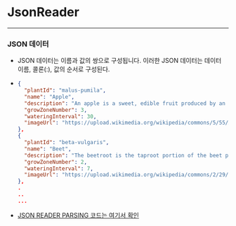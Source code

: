 # JsonReader
---
### JSON 데이터
* JSON 데이터는 이름과 값의 쌍으로 구성됩니다. 이러한 JSON 데이터는 데이터 이름, 콜론(:), 값의 순서로 구성된다.
* ```json
  {
    "plantId": "malus-pumila",
    "name": "Apple",
    "description": "An apple is a sweet, edible fruit produced by an apple tree (Malus pumila). Apple trees are cultivated worldwide, and are the most widely grown species in the genus Malus. The tree originated in Central Asia, where its wild ancestor, Malus sieversii, is still found today. Apples have been grown for thousands of years in Asia and Europe, and were brought to North America by European colonists. Apples have religious and mythological significance in many cultures, including Norse, Greek and European Christian traditions.<br><br>Apple trees are large if grown from seed. Generally apple cultivars are propagated by grafting onto rootstocks, which control the size of the resulting tree. There are more than 7,500 known cultivars of apples, resulting in a range of desired characteristics. Different cultivars are bred for various tastes and uses, including cooking, eating raw and cider production. Trees and fruit are prone to a number of fungal, bacterial and pest problems, which can be controlled by a number of organic and non-organic means. In 2010, the fruit's genome was sequenced as part of research on disease control and selective breeding in apple production.<br><br>Worldwide production of apples in 2014 was 84.6 million tonnes, with China accounting for 48% of the total.<br><br>(From <a href=\"https://en.wikipedia.org/wiki/Apple\">Wikipedia</a>)",
    "growZoneNumber": 3,
    "wateringInterval": 30,
    "imageUrl": "https://upload.wikimedia.org/wikipedia/commons/5/55/Apple_orchard_in_Tasmania.jpg"
  },
  {
    "plantId": "beta-vulgaris",
    "name": "Beet",
    "description": "The beetroot is the taproot portion of the beet plant, usually known in North America as the beet and also known as the table beet, garden beet, red beet, or golden beet. It is one of several of the cultivated varieties of Beta vulgaris grown for their edible taproots and their leaves (called beet greens). These varieties have been classified as B. vulgaris subsp. vulgaris Conditiva Group.<br><br>Other than as a food, beets have use as a food colouring and as a medicinal plant. Many beet products are made from other Beta vulgaris varieties, particularly sugar beet.<br><br>(From <a href=\"https://en.wikipedia.org/wiki/Beetroot\">Wikipedia</a>)",
    "growZoneNumber": 2,
    "wateringInterval": 7,
    "imageUrl": "https://upload.wikimedia.org/wikipedia/commons/2/29/Beetroot_jm26647.jpg"
  },
  .
  ..
  ... 
* [JSON READER PARSING 코드는 여기서 확인](https://readystory.tistory.com/18)
